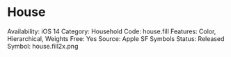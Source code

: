 # House

Availability: iOS 14
Category: Household
Code: house.fill
Features: Color, Hierarchical, Weights
Free: Yes
Source: Apple SF Symbols
Status: Released
Symbol: house.fill2x.png